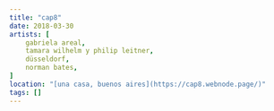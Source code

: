 ```yaml
---
title: "cap8"
date: 2018-03-30
artists: [
    gabriela areal,
    tamara wilhelm y philip leitner,
    düsseldorf,
    norman bates,
]
location: "[una casa, buenos aires](https://cap8.webnode.page/)"
tags: []
---
```


